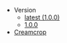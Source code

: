 * Version
    * [latest (1.0.0)](/latest/ ':ignore :target=_self')
    * [1.0.0](/1.0.0/ ':ignore :target=_self')
* [Creamcrop](https://creamcrop.js.org ':ignore :target=_self')